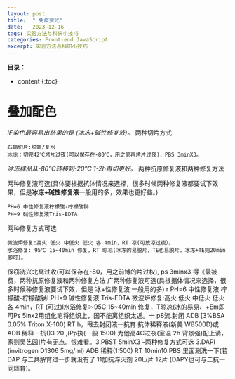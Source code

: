 ```yaml
---
layout: post
title:  " 免疫荧光"
date:   2023-12-16
tags: 实验方法与科研小技巧
categories: Front-end JavaScript
excerpt: 实验方法与科研小技巧
---
```



**目录：**

* content
{:toc}

# 叠加配色

*IF染色最容易出结果的是 (冰冻+碱性修复液)。*
两种切片方式
```
石蜡切片:脱蜡/复水
冰冻：切完42℃烤片过夜(可以保存在-80℃，用之前再烤片过夜)，PBS 3minX3。
```
*冰冻样品从-80℃转移到-20℃ 1-2h再切更好。*
两种抗原修复液和两种修复方法

两种修复液可选(具体要根据抗体情况来选择，很多时候两种修复液都要试下效果，但是**冰冻+碱性修复液**一般用的多，效果也更好些。)
```
PH=6 中性修复液柠檬酸-柠檬酸钠
PH=9 碱性修复液Tris-EDTA

```

两种修复方式可选
```
微波炉修复:高火 低火 中低火 低火 各 4min，RT 凉(可放凉过夜）。
水浴修复: 95℃ 15~40min 修复，RT 晾凉(冰冻的易脱片，TE也易脱片，冰冻+TE则20min即可)。
```




保窃洗兴北窝过收(可以保存在-80，用之前博的片过权), ps 3minx3 得《最被费，两种抗原修复液和两种修复方法
广两种修复液可选(具根据体情况来选择，很多时候种修复液要试下效，但是 冰+性修复波 一般用的多)
r PH=6 中性修复液 柠檬酸-柠檬酸钠LPH=9 碱性修复液 Tris-EDTA
微波炉修复:高火 低火 中低火 低火 各 4min，RT (可过)l水浴修复:~95C 15~40min 修复，T晾凉(冰的易易、+Em即可Ps 5inx2用组化笔将组织上，国不能离组织太近。十 p8流.封闭 ADB [3%BSA 0.05% Triton X-100) RT h，甩去封闭液一抗育 抗体稀释液(新美 WB500D)或ADB 稀释一抗()3 20 ,(Pp执(一般 1500)  为他高4C过夜(室温 2h 背景强)配上请，家则吴艺园]片有无点。恨难看。3.PBST 5minX3
-两种修复方式可选
3.DAPI (invitrogen D1306 5mg/ml) ADB 稀释(1:500) RT 10min10.PBS 里面涮洗一下(若DAP 与二共解育过一步就没有了
11加抗淬灭剂 20L/片
12片
(DAPY也可与二抗一同辉育)。
